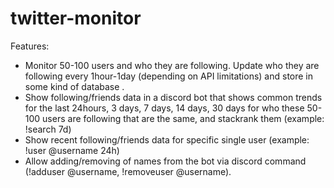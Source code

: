 # twitter-monitor

Features:

- Monitor 50-100 users and who they are following. Update who they are following every 1hour-1day (depending on API limitations) and store in some kind of database .
- Show following/friends data in a discord bot that shows common trends for the last 24hours, 3 days, 7 days, 14 days, 30 days for who these 50-100 users are following that are the same, and stackrank them (example: !search 7d)
- Show recent following/friends data for specific single user (example: !user @username 24h)
- Allow adding/removing of names from the bot via discord command (!adduser @username, !removeuser @username).

